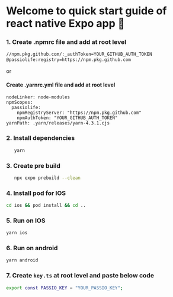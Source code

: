 # Welcome to quick start guide of react native Expo app 👋

### 1. Create .npmrc file and add at root level

 ```bash
//npm.pkg.github.com/:_authToken=YOUR_GITHUB_AUTH_TOKEN
@passiolife:registry=https://npm.pkg.github.com
```

or

#### Create .yarnrc.yml file and add at root level

```
nodeLinker: node-modules
npmScopes:
  passiolife:
    npmRegistryServer: "https://npm.pkg.github.com"
    npmAuthToken: "YOUR_GITHUB_AUTH_TOKEN"
yarnPath: .yarn/releases/yarn-4.3.1.cjs
```

### 2. Install dependencies

```bash
   yarn 
```

### 3. Create pre build

```bash
   npx expo prebuild --clean    
```

### 4. Install pod for IOS

```bash
cd ios && pod install && cd ..

```

### 5. Run on IOS

```bash
yarn ios
```

### 6. Run on android

```bash
yarn android
```

### 7. Create `key.ts` at root level and paste below code

```bash
export const PASSIO_KEY = "YOUR_PASSIO_KEY";
```
